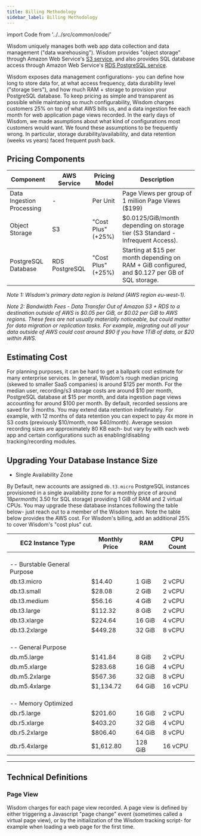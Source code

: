 ```yaml
---
title: Billing Methodology
sidebar_label: Billing Methodology
---
```

import Code from '../../src/common/code/'




Wisdom uniquely manages both web app data collection and data management ("data warehousing"). Wisdom provides "object storage" through Amazon Web Service's [S3 service](https://aws.amazon.com/s3/pricing/), and also provides SQL database access through Amazon Web Service's [RDS PostgreSQL service](https://aws.amazon.com/rds/postgresql/pricing/). 

Wisdom exposes data management configurations- you can define how long to store data for, at what access frequency, data durability level ("storage tiers"), and how much RAM + storage to provision your PostgreSQL database. To keep pricing as simple and transparent as possible while maintaning so much configurability, Wisdom charges customers 25% on top of what AWS bills us, and a data ingestion fee each month for web application page views recorded. In the early days of Wisdom, we made asumptions about what kind of configurations most customers would want. We found these assumptions to be frequently wrong. In particular, storage durability/availability, and data retention (weeks vs years) faced frequent push back.


## Pricing Components

| Component                 | AWS Service    | Pricing Model      | Description                                                |
|---------------------------|----------------|--------------------|------------------------------------------------------------|
| Data Ingestion Processing | -              | Per Unit           | Page Views per group of 1 million Page Views ($199)        |
| Object Storage            | S3             | "Cost Plus" (+25%) | $0.0125/GiB/month depending on storage tier (S3 Standard - Infrequent Access). |
| PostgreSQL Database       | RDS PostgreSQL | "Cost Plus" (+25%) | Starting at $15 per month depending on RAM + GiB configured, and $0.127 per GB of SQL storage. |
_Note 1: Wisdom's primary data region is Ireland (AWS region eu-west-1)._

_Note 2: Bandwidth Fees - Data Transfer Out of Amazon S3 + RDS to a destination outside of AWS is $0.05 per GiB, or $0.02 per GiB to AWS regions. These fees are not usually materially noticeable, but could matter for data migration or replication tasks. For example, migrating out all your data outside of AWS could cost around $90 if you have 1TiB of data, or $20 within AWS._


## Estimating Cost
For planning purposes, it can be hard to get a ballpark cost estimate for many enterprise services. In general, Wisdom's rough median pricing (skewed to smaller SaaS companies) is around $125 per month. For the median user, recording/s3 storage costs are around $10 per month, PostgreSQL database at $15 per month, and data ingestion page views accounting for around $100 per month. By default, recorded sessions are saved for 3 months. You may extend data retention indefinately. For example, with 12 months of data retention you can expect to pay 4x more in S3 costs (previously $10/month, now $40/month). Average session recording sizes are approximately 80 KB each- but vary by with each web app and certain configurations such as enabling/disabling tracking/recording modules.



## Upgrading Your Database Instance Size
- Single Availability Zone


By Default, new accounts are assigned `db.t3.micro` PostgreSQL instances provisioned in a single availability zone for a monthly price of around $18 per month (~$3.50 for SQL storage) providing 1 GiB of RAM and 2 virtual CPUs. You may upgrade these database instances following the table below- just reach out to a member of the Wisdom team. Note the table below provides the AWS cost. For Wisdom's billing, add an additional 25% to cover Wisdom's "cost plus" cut.


| EC2 Instance Type | Monthly Price | RAM | CPU Count |
|----------------|-----------|---------|----------|
| <br/> -- Burstable General Purpose | | |        |
| db.t3.micro    | $14.40    |   1 GiB |   2 vCPU |
| db.t3.small    | $28.08    |   2 GiB |   2 vCPU |
| db.t3.medium   | $56.16    |   4 GiB |   2 vCPU |
| db.t3.large    | $112.32   |   8 GiB |   2 vCPU |
| db.t3.xlarge   | $224.64   |  16 GiB |   4 vCPU |
| db.t3.2xlarge  | $449.28   |  32 GiB |   8 vCPU |
| <br/> -- General Purpose | |         |          |
| db.m5.large    | $141.84   |   8 GiB |   2 vCPU |
| db.m5.xlarge   | $283.68   |  16 GiB |   4 vCPU |
| db.m5.2xlarge  | $567.36   |  32 GiB |   8 vCPU |
| db.m5.4xlarge  | $1,134.72 |  64 GiB |  16 vCPU |
| <br/> -- Memory Optimized ||         |          |
| db.r5.large    | $201.60   |  16 GiB |   2 vCPU |
| db.r5.xlarge   | $403.20   |  32 GiB |   4 vCPU |
| db.r5.2xlarge  | $806.40   |  64 GiB |   8 vCPU |
| db.r5.4xlarge  | $1,612.80 | 128 GiB |  16 vCPU |


---

## Technical Definitions


### Page View
Wisdom charges for each page view recorded. A page view is defined by either triggering a Javascript "page change" event (sometimes called a virtual page view), or by the initialization of the Wisdom tracking script- for example when loading a web page for the first time.
